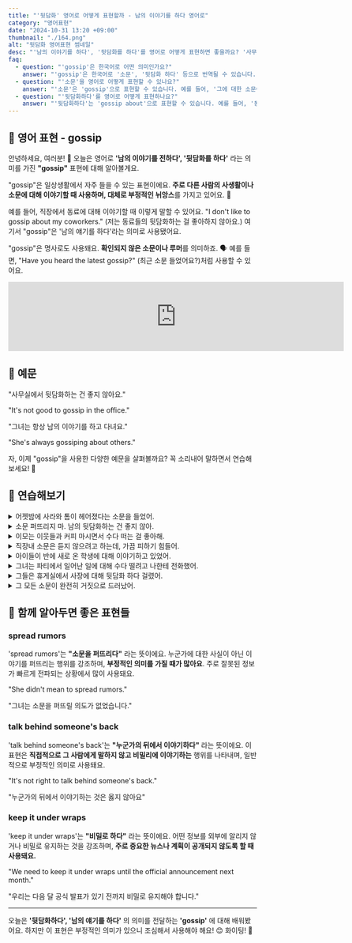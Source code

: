 ```yaml
---
title: "'뒷담화' 영어로 어떻게 표현할까 - 남의 이야기를 하다 영어로"
category: "영어표현"
date: "2024-10-31 13:20 +09:00"
thumbnail: "./164.png"
alt: "뒷담화 영어표현 썸네일"
desc: "'남의 이야기를 하다', '뒷담화를 하다'를 영어로 어떻게 표현하면 좋을까요? '사무실에서 뒷담화하는 건 좋지 않아요.', '그녀는 항상 남의 이야기를 하고 다녀요.' 등을 영어로 표현하는 법을 배워봅시다. 다양한 예문을 통해서 연습하고 본인의 표현으로 만들어 보세요."
faq:
  - question: "'gossip'은 한국어로 어떤 의미인가요?"
    answer: "'gossip'은 한국어로 '소문', '뒷담화 하다' 등으로 번역될 수 있습니다. 주로 다른 사람에 대한 비밀이나 개인적인 정보를 주고받는 대화를 의미합니다."
  - question: "'소문'을 영어로 어떻게 표현할 수 있나요?"
    answer: "'소문'은 'gossip'으로 표현할 수 있습니다. 예를 들어, '그에 대한 소문이 돌고 있어'는 'There's a lot of gossip about him'으로 말할 수 있습니다."
  - question: "'뒷담화하다'를 영어로 어떻게 표현하나요?"
    answer: "'뒷담화하다'는 'gossip about'으로 표현할 수 있습니다. 예를 들어, '동료들의 뒷담화하는 건 좋지 않아'는 'It's not good to gossip about coworkers'로 표현할 수 있습니다."
---
```


## 🌟 영어 표현 - gossip

안녕하세요, 여러분! 👋 오늘은 영어로 **'남의 이야기를 전하다', '뒷담화를 하다'** 라는 의미를 가진 **"gossip"** 표현에 대해 알아볼게요.

"gossip"은 일상생활에서 자주 들을 수 있는 표현이에요. **주로 다른 사람의 사생활이나 소문에 대해 이야기할 때 사용하며, 대체로 부정적인 뉘앙스**를 가지고 있어요. 🤫

예를 들어, 직장에서 동료에 대해 이야기할 때 이렇게 말할 수 있어요. "I don't like to gossip about my coworkers." (저는 동료들의 뒷담화하는 걸 좋아하지 않아요.) 여기서 "gossip"은 '남의 얘기를 하다'라는 의미로 사용됐어요.

"gossip"은 명사로도 사용돼요. **확인되지 않은 소문이나 루머**를 의미하죠. 🗣️ 예를 들면, "Have you heard the latest gossip?" (최근 소문 들었어요?)처럼 사용할 수 있어요.

<iframe src="https://ads-partners.coupang.com/widgets.html?id=819055&template=carousel&trackingCode=AF7855282&subId=&width=680&height=140&tsource=" width="680" height="140" frameborder="0" scrolling="no" referrerpolicy="unsafe-url" browsingtopics></iframe>

## 📖 예문

"사무실에서 뒷담화하는 건 좋지 않아요."

"It's not good to gossip in the office."

"그녀는 항상 남의 이야기를 하고 다녀요."

"She's always gossiping about others."

자, 이제 "gossip"을 사용한 다양한 예문을 살펴볼까요? 꼭 소리내어 말하면서 연습해보세요! 🎯

## 💬 연습해보기

<details>
<summary>어젯밤에 사라와 톰이 헤어졌다는 소문을 들었어.</summary>
<span>I heard some gossip about Sarah and Tom breaking up last night.</span>
</details>

<details>
<summary>소문 퍼뜨리지 마. 남의 뒷담화하는 건 좋지 않아.</summary>
<span>Stop spreading gossip. It's not cool to talk about people behind their backs.</span>
</details>

<details>
<summary>이모는 이웃들과 커피 마시면서 수다 떠는 걸 좋아해.</summary>
<span>My aunt loves to gossip over coffee with her neighbors.</span>
</details>

<details>
<summary>직장내 소문은 듣지 않으려고 하는데, 가끔 피하기 힘들어.</summary>
<span>I <a href="/blog/in-english/117.try-to/">try not to</a> listen to <a href="/blog/in-english/048.workplace/">workplace</a> gossip, but sometimes it's hard to avoid.</span>
</details>

<details>
<summary>아이들이 반에 새로 온 학생에 대해 이야기하고 있었어.</summary>
<span>The kids were gossiping about the new student in their class.</span>
</details>

<details>
<summary>그녀는 파티에서 일어난 일에 대해 수다 떨려고 나한테 전화했어.</summary>
<span>She called me just to gossip about what happened at the party.</span>
</details>

<details>
<summary>그들은 휴게실에서 사장에 대해 뒷담화 하다 걸렸어.</summary>
<span>They were caught gossiping about their boss in the break room.</span>
</details>

<details>
<summary>그 모든 소문이 완전히 거짓으로 드러났어.</summary>
<span>All that gossip <a href="/blog/vocab-1/038.turn-out/">turned out</a> to be completely false.</span>
</details>

## 🤝 함께 알아두면 좋은 표현들

### spread rumors

'spread rumors'는 **"소문을 퍼뜨리다"** 라는 뜻이에요. 누군가에 대한 사실이 아닌 이야기를 퍼뜨리는 행위를 강조하며, **부정적인 의미를 가질 때가 많아요**. 주로 잘못된 정보가 빠르게 전파되는 상황에서 많이 사용돼요.

"She didn't mean to spread rumors."

"그녀는 소문을 퍼뜨릴 의도가 없었습니다."

### talk behind someone's back

'talk behind someone's back'는 **"누군가의 뒤에서 이야기하다"** 라는 뜻이에요. 이 표현은 **직접적으로 그 사람에게 말하지 않고 비밀리에 이야기하는** 행위를 나타내며, 일반적으로 부정적인 의미로 사용돼요.

"It's not right to talk behind someone's back."

"누군가의 뒤에서 이야기하는 것은 옳지 않아요"

### keep it under wraps

'keep it under wraps'는 **"비밀로 하다"** 라는 뜻이에요. 어떤 정보를 외부에 알리지 않거나 비밀로 유지하는 것을 강조하며, **주로 중요한 뉴스나 계획이 공개되지 않도록 할 때 사용돼요.**

"We need to keep it under wraps until the official announcement next month."

"우리는 다음 달 공식 발표가 있기 전까지 비밀로 유지해야 합니다."

---

오늘은 **'뒷담화하다', '남의 얘기를 하다'** 의 의미를 전달하는 **'gossip'** 에 대해 배워봤어요. 하지만 이 표현은 부정적인 의미가 있으니 조심해서 사용해야 해요! 😊 화이팅! 💪
